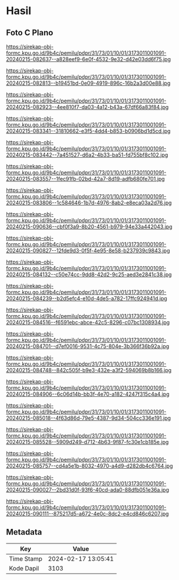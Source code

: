 # Hasil

## Foto C Plano

https://sirekap-obj-formc.kpu.go.id/9b4c/pemilu/pdpr/31/73/01/10/01/3173011001091-20240215-082637--a828eef9-6e0f-4532-9e32-d42e03dd6f75.jpg

https://sirekap-obj-formc.kpu.go.id/9b4c/pemilu/pdpr/31/73/01/10/01/3173011001091-20240215-082813--b19451bd-0e09-4919-896c-16b2a3d00e88.jpg

https://sirekap-obj-formc.kpu.go.id/9b4c/pemilu/pdpr/31/73/01/10/01/3173011001091-20240215-082923--4ee810f7-da03-4a12-b43a-67df66a83f84.jpg

https://sirekap-obj-formc.kpu.go.id/9b4c/pemilu/pdpr/31/73/01/10/01/3173011001091-20240215-083341--31810662-e3f5-4dd4-b853-b0906bd1d5cd.jpg

https://sirekap-obj-formc.kpu.go.id/9b4c/pemilu/pdpr/31/73/01/10/01/3173011001091-20240215-083442--7a451527-d6a2-4b33-ba51-fd755bf8c102.jpg

https://sirekap-obj-formc.kpu.go.id/9b4c/pemilu/pdpr/31/73/01/10/01/3173011001091-20240215-083557--1fec91fb-02bd-42a7-8d19-adfb680fe701.jpg

https://sirekap-obj-formc.kpu.go.id/9b4c/pemilu/pdpr/31/73/01/10/01/3173011001091-20240215-083806--1c584646-1b7d-4976-8ab2-e8eca03a2d76.jpg

https://sirekap-obj-formc.kpu.go.id/9b4c/pemilu/pdpr/31/73/01/10/01/3173011001091-20240215-090636--cbf0f3a9-8b20-4561-b979-94e33a442043.jpg

https://sirekap-obj-formc.kpu.go.id/9b4c/pemilu/pdpr/31/73/01/10/01/3173011001091-20240215-090827--12fde9d3-0f5f-4e95-8e58-b237939c9843.jpg

https://sirekap-obj-formc.kpu.go.id/9b4c/pemilu/pdpr/31/73/01/10/01/3173011001091-20240215-084132--c50e74cc-9dd8-42d2-9c25-aed3e2841c38.jpg

https://sirekap-obj-formc.kpu.go.id/9b4c/pemilu/pdpr/31/73/01/10/01/3173011001091-20240215-084239--b2d5efc4-e10d-4de5-a782-17ffc924941d.jpg

https://sirekap-obj-formc.kpu.go.id/9b4c/pemilu/pdpr/31/73/01/10/01/3173011001091-20240215-084516--f6591ebc-abce-42c5-8296-c07bc1308934.jpg

https://sirekap-obj-formc.kpu.go.id/9b4c/pemilu/pdpr/31/73/01/10/01/3173011001091-20240215-084701--d7ef0016-9531-4c75-804e-3b366f36b92a.jpg

https://sirekap-obj-formc.kpu.go.id/9b4c/pemilu/pdpr/31/73/01/10/01/3173011001091-20240215-084748--842c505f-b9e3-432e-a3f2-594069b8b166.jpg

https://sirekap-obj-formc.kpu.go.id/9b4c/pemilu/pdpr/31/73/01/10/01/3173011001091-20240215-084906--6c06d14b-bb3f-4e70-a182-4247f315c4a4.jpg

https://sirekap-obj-formc.kpu.go.id/9b4c/pemilu/pdpr/31/73/01/10/01/3173011001091-20240215-085018--4f63d86d-79e5-4387-9d34-504cc336e191.jpg

https://sirekap-obj-formc.kpu.go.id/9b4c/pemilu/pdpr/31/73/01/10/01/3173011001091-20240215-085528--5909d249-d712-4b63-9f87-fc30e1cb185e.jpg

https://sirekap-obj-formc.kpu.go.id/9b4c/pemilu/pdpr/31/73/01/10/01/3173011001091-20240215-085757--cd4a5e1b-8032-4970-a4d9-d282db4c6764.jpg

https://sirekap-obj-formc.kpu.go.id/9b4c/pemilu/pdpr/31/73/01/10/01/3173011001091-20240215-090027--2bd31d0f-93f6-40cd-ada0-88dfb051e36a.jpg

https://sirekap-obj-formc.kpu.go.id/9b4c/pemilu/pdpr/31/73/01/10/01/3173011001091-20240215-090111--875217d5-a672-4e0c-8dc2-e4cd846c6207.jpg


## Metadata

| Key        | Value               |
| ---------- | ------------------- |
| Time Stamp | 2024-02-17 13:05:41 |
| Kode Dapil | 3103                |



